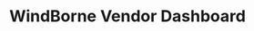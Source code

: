---
title: WindBorne Vendor Dashboard
emoji: 📊
colorFrom: blue
colorTo: purple
sdk: docker
app_file: app.py
pinned: false
app_port: 7860
---